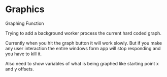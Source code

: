 # Graphics
Graphing Function

Trying to add a background worker process the current hard coded graph.  

Currently when you hit the graph button it will work slowly.  But if you make any user interaction the entire windows form app will stop responding and you have to kill it.

Also need to show variables of what is being graphed like starting point x and y offsets.



